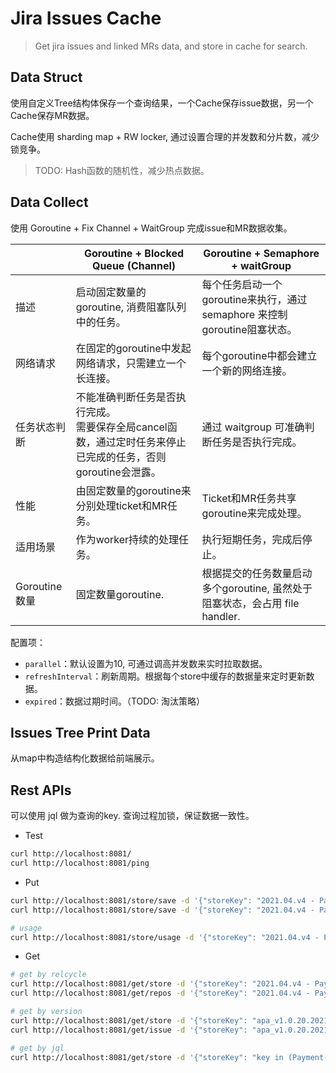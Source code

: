 # Jira Issues Cache

> Get jira issues and linked MRs data, and store in cache for search.
>

## Data Struct

使用自定义Tree结构体保存一个查询结果，一个Cache保存issue数据，另一个Cache保存MR数据。

Cache使用 sharding map + RW locker, 通过设置合理的并发数和分片数，减少锁竞争。

> TODO: Hash函数的随机性，减少热点数据。

## Data Collect

使用 Goroutine + Fix Channel + WaitGroup 完成issue和MR数据收集。

|               | Goroutine + Blocked Queue (Channel)                          | Goroutine + Semaphore + waitGroup                            |
| ------------- | ------------------------------------------------------------ | ------------------------------------------------------------ |
| 描述          | 启动固定数量的goroutine, 消费阻塞队列中的任务。              | 每个任务启动一个goroutine来执行，通过 semaphore 来控制goroutine阻塞状态。 |
| 网络请求      | 在固定的goroutine中发起网络请求，只需建立一个长连接。        | 每个goroutine中都会建立一个新的网络连接。                    |
| 任务状态判断  | 不能准确判断任务是否执行完成。<br />需要保存全局cancel函数，通过定时任务来停止已完成的任务，否则goroutine会泄露。 | 通过 waitgroup 可准确判断任务是否执行完成。                  |
| 性能          | 由固定数量的goroutine来分别处理ticket和MR任务。              | Ticket和MR任务共享goroutine来完成处理。                      |
| 适用场景      | 作为worker持续的处理任务。                                   | 执行短期任务，完成后停止。                                   |
| Goroutine数量 | 固定数量goroutine.                                           | 根据提交的任务数量启动多个goroutine, 虽然处于阻塞状态，会占用 file handler. |

配置项：

- `parallel`：默认设置为10, 可通过调高并发数来实时拉取数据。
- `refreshInterval`：刷新周期。根据每个store中缓存的数据量来定时更新数据。
- `expired`：数据过期时间。（TODO: 淘汰策略）

## Issues Tree Print Data

从map中构造结构化数据给前端展示。

## Rest APIs

可以使用 jql 做为查询的key. 查询过程加锁，保证数据一致性。

- Test

```sh
curl http://localhost:8081/
curl http://localhost:8081/ping
```

- Put

```sh
curl http://localhost:8081/store/save -d '{"storeKey": "2021.04.v4 - Payment", "storeKeyType": "ReleaseCycle"}'
curl http://localhost:8081/store/save -d '{"storeKey": "2021.04.v4 - Payment", "storeKeyType": "ReleaseCycle", "forceUpdate": true}'

# usage
curl http://localhost:8081/store/usage -d '{"storeKey": "2021.04.v4 - Payment"}'
```

- Get

```sh
# get by relcycle
curl http://localhost:8081/get/store -d '{"storeKey": "2021.04.v4 - Payment", "storeKeyType": "ReleaseCycle"}'
curl http://localhost:8081/get/repos -d '{"storeKey": "2021.04.v4 - Payment"}'

# get by version
curl http://localhost:8081/get/store -d '{"storeKey": "apa_v1.0.20.20210426", "storeKeyType": "FixVersion"}'
curl http://localhost:8081/get/issue -d '{"storeKey": "apa_v1.0.20.20210426", "issueKey": "Payment-56683"}'

# get by jql
curl http://localhost:8081/get/store -d '{"storeKey": "key in (Payment-46283,SPayment-196)", "storeKeyType": "jql"}'
```

